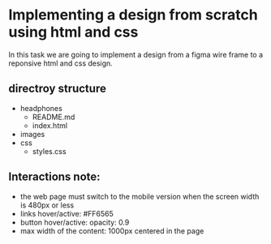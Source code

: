 # Implementing a design from scratch using html and css
In this task we are going to implement a design from a figma wire frame to a reponsive html and css design. 

## directroy  structure
- headphones
    - README.md
    - index.html
- images
- css
    - styles.css

## Interactions note:

- the web page must switch to the mobile version when the screen width is 480px or less
- links hover/active: #FF6565
- button hover/active: opacity: 0.9
- max width of the content: 1000px centered in the page